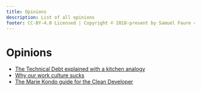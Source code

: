 ```yaml
---
title: Opinions
description: List of all opinions
footer: CC-BY-4.0 Licensed | Copyright © 2018-present by Samuel Faure <3
---
```


# Opinions

- [The Technical Debt explained with a kitchen analogy]('/opinions/TechnicalDebtKitchen')
- [Why our work culture sucks]('/opinions/WhyOurWorkCultureSucks')
- [The Marie Kondo guide for the Clean Developer]('/opinions/MarieKondo')
